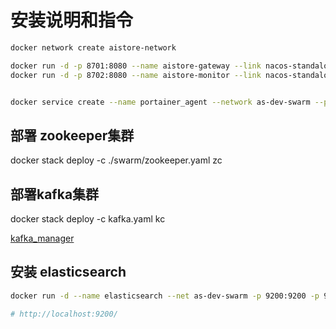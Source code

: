 # 安装说明和指令

```bash
docker network create aistore-network

docker run -d -p 8701:8080 --name aistore-gateway --link nacos-standalone --network aistore-network aistore/gateway:latest
docker run -d -p 8702:8080 --name aistore-monitor --link nacos-standalone --network aistore-network aistore/monitor:latest


docker service create --name portainer_agent --network as-dev-swarm --publish mode=host,target=9001,published=9001 -e AGENT_CLUSTER_ADDR=tasks.portainer_agent --mode global --mount type=bind,src=//var/run/docker.sock,dst=/var/run/docker.sock --mount type=bind,src=//var/lib/docker/volumes,dst=/var/lib/docker/volumes --mount type=bind,src=/,dst=/host portainer/agent
```

## 部署 zookeeper集群

docker stack deploy -c ./swarm/zookeeper.yaml zc

## 部署kafka集群

docker stack deploy -c kafka.yaml kc

[kafka_manager](http://localhost:9093/)

## 安装 elasticsearch ## 

```bash
docker run -d --name elasticsearch --net as-dev-swarm -p 9200:9200 -p 9300:9300 -e "discovery.type=single-node" elasticsearch:6.8.16

# http://localhost:9200/
```